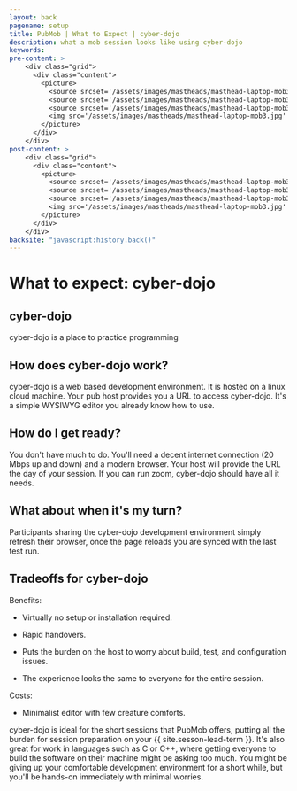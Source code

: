 ```yaml
---
layout: back
pagename: setup
title: PubMob | What to Expect | cyber-dojo
description: what a mob session looks like using cyber-dojo
keywords:
pre-content: >
    <div class="grid">
      <div class="content">
        <picture>
          <source srcset='/assets/images/mastheads/masthead-laptop-mob3.jpg' media='(max-width: 1080px)'>
          <source srcset='/assets/images/mastheads/masthead-laptop-mob3.jpg' media='(min-width: 960px)'>
          <source srcset='/assets/images/mastheads/masthead-laptop-mob3.jpg' media='(min-width: 830px'>
          <img src='/assets/images/mastheads/masthead-laptop-mob3.jpg' alt='PubMob what to expect'>
        </picture>
      </div>
    </div>
post-content: >
    <div class="grid">
      <div class="content">
        <picture>
          <source srcset='/assets/images/mastheads/masthead-laptop-mob3.jpg' media='(max-width: 1080px)'>
          <source srcset='/assets/images/mastheads/masthead-laptop-mob3.jpg' media='(min-width: 960px)'>
          <source srcset='/assets/images/mastheads/masthead-laptop-mob3.jpg' media='(min-width: 830px'>
          <img src='/assets/images/mastheads/masthead-laptop-mob3.jpg' alt='PubMob what to expect'>
        </picture>
      </div>
    </div>
backsite: "javascript:history.back()"
---
```

<h1>What to expect: cyber-dojo</h1>

<div>
  <h2>cyber-dojo</h2>
  <p>cyber-dojo is a place to practice programming<!-- <img src="/assets/images/setup/..." class="setupImg"/> --></p>

  <h2>How does cyber-dojo work?</h2>
  <p>cyber-dojo is a web based development environment.  It is hosted on a linux cloud machine. Your pub host provides you a URL to access cyber-dojo. It's a simple WYSIWYG editor you already know how to use.</p>
</div>

<div>
  <h2>How do I get ready?</h2>
  <p>You don't have much to do.  You'll need a decent internet connection (20 Mbps up and down) and a modern browser. Your host will provide the URL the day of your session.  If you can run zoom, cyber-dojo should have all it needs.</p> 

  <h2><a id="fallback-rule"></a>What about when it's my turn?</h2><!-- TODO anchor tag here -->
  <p>Participants sharing the cyber-dojo development environment simply refresh their browser, once the page reloads you are synced with the last test run. </p>

  <h2>Tradeoffs for cyber-dojo</h2>
  <p>Benefits:</p>
  <ul class="list outer">
    <li><p>Virtually no setup or installation required.</p></li>
    <li><p>Rapid handovers.</p></li>
    <li><p>Puts the burden on the host to worry about build, test, and configuration issues.</p></li>
    <li><p>The experience looks the same to everyone for the entire session.</p></li>
  </ul>
  <p>Costs:</p>
  <ul class="list outer">
    <li><p>Minimalist editor with few creature comforts.</p></li>
  </ul>
  <p>cyber-dojo is ideal for the short sessions that PubMob offers, putting all the burden for session preparation on your {{ site.sesson-lead-term }}. It's also great for work in languages such as C or C++, where getting everyone to build the software on their machine might be asking too much. You might be giving up your comfortable development environment for a short while, but you'll be hands-on immediately with minimal worries.</p>
</div>

